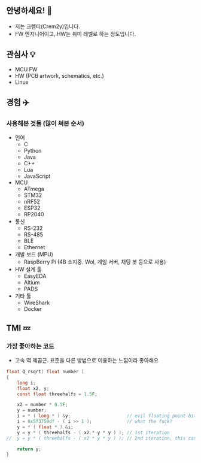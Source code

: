 ## 안녕하세요! 👋
- 저는 크렘티(Crem2y)입니다.
- FW 엔지니어이고, HW는 취미 레벨로 하는 정도입니다.

## 관심사 💡
- MCU FW
- HW (PCB artwork, schematics, etc.)
- Linux

## 경험 ✈️
### 사용해본 것들 (많이 써본 순서)
- 언어
  - C
  - Python
  - Java
  - C++
  - Lua
  - JavaScript
- MCU
  - ATmega
  - STM32
  - nRF52
  - ESP32
  - RP2040
- 통신
  - RS-232
  - RS-485
  - BLE
  - Ethernet
- 개발 보드 (MPU)
  - RaspBerry Pi (4B 소지중. Wol, 게임 서버, 채팅 봇 등으로 사용)
- HW 설계 툴
  - EasyEDA
  - Altium
  - PADS
- 기타 툴
  - WireShark
  - Docker

## TMI 💤
### 가장 좋아하는 코드
- 고속 역 제곱근. 표준을 다른 방법으로 이용하는 느낌이라 좋아해요
```c
float Q_rsqrt( float number )
{
	long i;
	float x2, y;
	const float threehalfs = 1.5F;

	x2 = number * 0.5F;
	y = number;
	i = * ( long * ) &y;                     // evil floating point bit level hacking
	i = 0x5f3759df - ( i >> 1 );             // what the fuck?
	y = * ( float * ) &i;
	y = y * ( threehalfs - ( x2 * y * y ) ); // 1st iteration
//	y = y * ( threehalfs - ( x2 * y * y ) ); // 2nd iteration, this can be removed

	return y;
}
```


<!--
**Crem2y/Crem2y** is a ✨ _special_ ✨ repository because its `README.md` (this file) appears on your GitHub profile.

Here are some ideas to get you started:

- 🔭 I’m currently working on ...
- 🌱 I’m currently learning ...
- 👯 I’m looking to collaborate on ...
- 🤔 I’m looking for help with ...
- 💬 Ask me about ...
- 📫 How to reach me: ...
- 😄 Pronouns: ...
- ⚡ Fun fact: ...
-->
